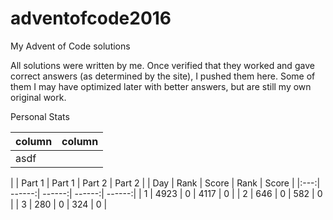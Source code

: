# adventofcode2016
My Advent of Code solutions

All solutions were written by me. Once verified that they worked and gave correct answers (as determined by the site),
I pushed them here. Some of them I may have optimized later with better answers, but are still my own original work.

Personal Stats

| column | column |
| ------ | ------ |
|asdf|

|     | Part 1 | Part 1 | Part 2 | Part 2 |
| Day | Rank   | Score  | Rank   | Score  |
|:---:| ------:| ------:| ------:| ------:|
| 1 | 4923 | 0 | 4117 | 0 |
| 2 | 646 | 0 | 582 | 0 |
| 3 | 280 | 0 | 324 | 0 |
